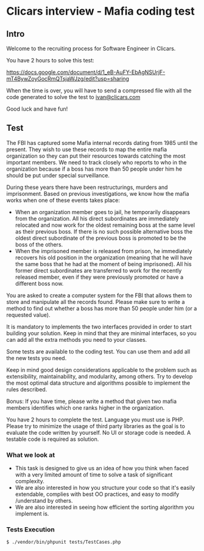 # Clicars interview - Mafia coding test

## Intro

Welcome to the recruiting process for Software Engineer in Clicars.

You have 2 hours to solve this test:
 
https://docs.google.com/document/d/1_eB-AuFY-EbAgNSUrjF-mT4BywZoyGocRmQTsjaWJzg/edit?usp=sharing

When the time is over, you will have to send a compressed file with all the code generated to solve the test to ivan@clicars.com

Good luck and have fun!


## Test

The FBI has captured some Mafia internal records dating from 1985 until the present. They wish to use these records to map the entire mafia organization so they can put their resources towards catching the most important members. We need to track closely who reports to who in the organization because if a boss has more than 50 people under him he should be put under special surveillance.

During these years there have been restructurings, murders and imprisonment. Based on previous investigations, we know how the mafia works when one of these events takes place:

* When an organization member goes to jail, he temporarily disappears from the organization. All his direct subordinates are immediately relocated and now work for the oldest remaining boss at the same level as their previous boss. If there is no such possible alternative boss the oldest direct subordinate of the previous boss is promoted to be the boss of the others.
* When the imprisoned member is released from prison, he immediately recovers his old position in the organization (meaning that he will have the same boss that he had at the moment of being imprisoned). All his former direct subordinates are transferred to work for the recently released member, even if they were previously promoted or have a different boss now.

You are asked to create a computer system for the FBI that allows them to store and manipulate all the records found. Please make sure to write a method to find out whether a boss has more than 50 people under him (or a requested value).

It is mandatory to implements the two interfaces provided in order to start building your solution. Keep in mind that they are minimal interfaces, so you can add all the extra methods you need to your classes.

Some tests are available to the coding test. You can use them and add all the new tests you need.

Keep in mind good design considerations applicable to the problem such as extensibility, maintainability, and modularity, among others. Try to develop the most optimal data structure and algorithms possible to implement the rules described.

Bonus: If you have time, please write a method that given two mafia members identifies which one ranks higher in the organization.

You have 2 hours to complete the test. Language you must use is PHP. Please try to minimize the usage of third party libraries as the goal is to evaluate the code written by yourself. No UI or storage code is needed. A testable code is required as solution.

### What we look at

* This task is designed to give us an idea of how you think when faced with a very limited amount of time to solve a task of significant complexity.
* We are also interested in how you structure your code so that it's easily extendable, complies with best OO practices, and easy to modify /understand by others.
* We are also interested in seeing how efficient the sorting algorithm you implement is.


### Tests Execution

``` 
$ ./vendor/bin/phpunit tests/TestCases.php
```